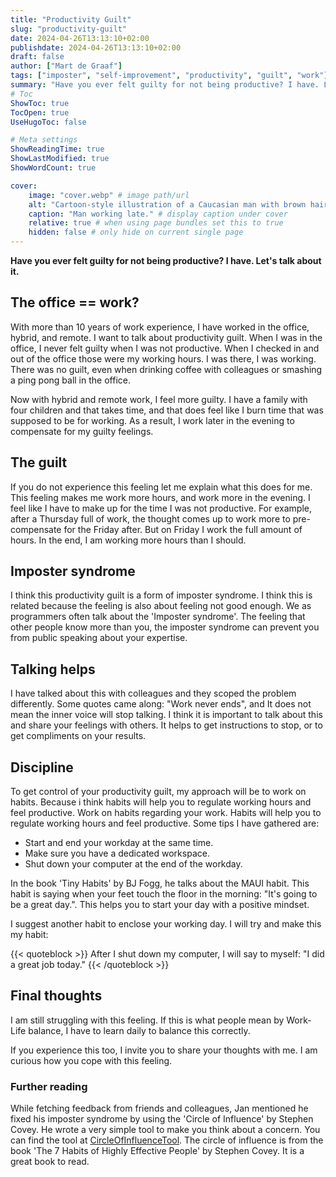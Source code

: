 ```yaml
---
title: "Productivity Guilt"
slug: "productivity-guilt"
date: 2024-04-26T13:13:10+02:00
publishdate: 2024-04-26T13:13:10+02:00
draft: false
author: ["Mart de Graaf"]
tags: ["imposter", "self-improvement", "productivity", "guilt", "work"]
summary: "Have you ever felt guilty for not being productive? I have. Let's talk about it."
# Toc
ShowToc: true
TocOpen: true
UseHugoToc: false

# Meta settings
ShowReadingTime: true
ShowLastModified: true
ShowWordCount: true

cover:
    image: "cover.webp" # image path/url
    alt: "Cartoon-style illustration of a Caucasian man with brown hair and glasses, seated thoughtfully at a desk in an attic home office. The attic features a slanted roof with a small window through which moonlight streams in, enhancing the cozy yet cluttered setting with children’s toys and family photos. The image captures the late-night struggle of balancing productivity and family life, conveying a sense of mild stress and contemplation." # alt text
    caption: "Man working late." # display caption under cover
    relative: true # when using page bundles set this to true
    hidden: false # only hide on current single page
---
```


__Have you ever felt guilty for not being productive? I have. Let's talk about it.__

## The office == work?

With more than 10 years of work experience, I have worked in the office, hybrid, and remote.
I want to talk about productivity guilt. When I was in the office, I never felt guilty when I was not productive. When I checked in and out of the office those were my working hours. I was there, I was working. There was no guilt, even when drinking coffee with colleagues or smashing a ping pong ball in the office.

Now with hybrid and remote work, I feel more guilty. I have a family with four children and that takes time, and that does feel like I burn time that was supposed to be for working. As a result, I work later in the evening to compensate for my guilty feelings.

## The guilt

If you do not experience this feeling let me explain what this does for me. This feeling makes me work more hours, and work more in the evening. I feel like I have to make up for the time I was not productive. For example, after a Thursday full of work, the thought comes up to work more to pre-compensate for the Friday after. But on Friday I work the full amount of hours. In the end, I am working more hours than I should.

## Imposter syndrome

I think this productivity guilt is a form of imposter syndrome. I think this is related because the feeling is also about feeling not good enough. We as programmers often talk about the 'Imposter syndrome'. The feeling that other people know more than you, the imposter syndrome can prevent you from public speaking about your expertise.

## Talking helps

I have talked about this with colleagues and they scoped the problem differently. Some quotes came along: "Work never ends", and  It does not mean the inner voice will stop talking. I think it is important to talk about this and share your feelings with others. It helps to get instructions to stop, or to get compliments on your results.

## Discipline

To get control of your productivity guilt, my approach will be to work on habits. Because i think habits will help you to regulate working hours and feel productive. Work on habits regarding your work. Habits will help you to regulate working hours and feel productive. Some tips I have gathered are:

- Start and end your workday at the same time.
- Make sure you have a dedicated workspace.
- Shut down your computer at the end of the workday.

In the book 'Tiny Habits' by BJ Fogg, he talks about the MAUI habit. This habit is saying when your feet touch the floor in the morning: "It's going to be a great day.". This helps you to start your day with a positive mindset.

I suggest another habit to enclose your working day. I will try and make this my habit:

{{< quoteblock >}}
After I shut down my computer, I will say to myself: "I did a great job today."
{{< /quoteblock >}}

## Final thoughts

I am still struggling with this feeling. If this is what people mean by Work-Life balance, I have to learn daily to balance this correctly.

If you experience this too, I invite you to share your thoughts with me. I am curious how you cope with this feeling.

### Further reading

While fetching feedback from friends and colleagues, Jan mentioned he fixed his imposter syndrome by using the 'Circle of Influence' by Stephen Covey. He wrote a very simple tool to make you think about a concern. You can find the tool at [CircleOfInfluenceTool](https://janterschure.github.io/CircleOfInfluenceTool/). The circle of influence is from the book 'The 7 Habits of Highly Effective People' by Stephen Covey. It is a great book to read.
